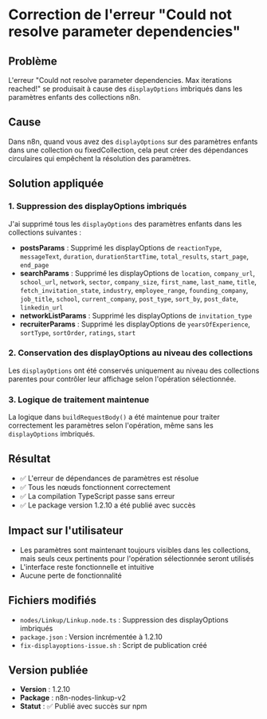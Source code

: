 # Correction de l'erreur "Could not resolve parameter dependencies"

## Problème
L'erreur "Could not resolve parameter dependencies. Max iterations reached!" se produisait à cause des `displayOptions` imbriqués dans les paramètres enfants des collections n8n.

## Cause
Dans n8n, quand vous avez des `displayOptions` sur des paramètres enfants dans une collection ou fixedCollection, cela peut créer des dépendances circulaires qui empêchent la résolution des paramètres.

## Solution appliquée

### 1. Suppression des displayOptions imbriqués
J'ai supprimé tous les `displayOptions` des paramètres enfants dans les collections suivantes :

- **postsParams** : Supprimé les displayOptions de `reactionType`, `messageText`, `duration`, `durationStartTime`, `total_results`, `start_page`, `end_page`
- **searchParams** : Supprimé les displayOptions de `location`, `company_url`, `school_url`, `network`, `sector`, `company_size`, `first_name`, `last_name`, `title`, `fetch_invitation_state`, `industry`, `employee_range`, `founding_company`, `job_title`, `school`, `current_company`, `post_type`, `sort_by`, `post_date`, `linkedin_url`
- **networkListParams** : Supprimé les displayOptions de `invitation_type`
- **recruiterParams** : Supprimé les displayOptions de `yearsOfExperience`, `sortType`, `sortOrder`, `ratings`, `start`

### 2. Conservation des displayOptions au niveau des collections
Les `displayOptions` ont été conservés uniquement au niveau des collections parentes pour contrôler leur affichage selon l'opération sélectionnée.

### 3. Logique de traitement maintenue
La logique dans `buildRequestBody()` a été maintenue pour traiter correctement les paramètres selon l'opération, même sans les `displayOptions` imbriqués.

## Résultat
- ✅ L'erreur de dépendances de paramètres est résolue
- ✅ Tous les nœuds fonctionnent correctement
- ✅ La compilation TypeScript passe sans erreur
- ✅ Le package version 1.2.10 a été publié avec succès

## Impact sur l'utilisateur
- Les paramètres sont maintenant toujours visibles dans les collections, mais seuls ceux pertinents pour l'opération sélectionnée seront utilisés
- L'interface reste fonctionnelle et intuitive
- Aucune perte de fonctionnalité

## Fichiers modifiés
- `nodes/Linkup/Linkup.node.ts` : Suppression des displayOptions imbriqués
- `package.json` : Version incrémentée à 1.2.10
- `fix-displayoptions-issue.sh` : Script de publication créé

## Version publiée
- **Version** : 1.2.10
- **Package** : n8n-nodes-linkup-v2
- **Statut** : ✅ Publié avec succès sur npm 